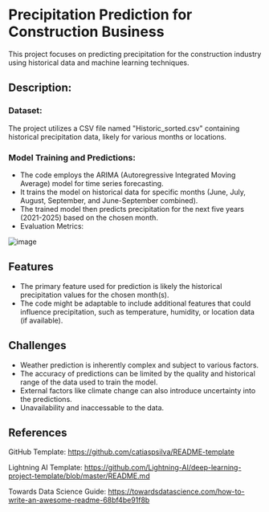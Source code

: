 
# Precipitation Prediction for Construction Business

This project focuses on predicting precipitation for the construction industry using historical data and machine learning techniques.

## Description:
### Dataset: 
The project utilizes a CSV file named "Historic_sorted.csv" containing historical precipitation data, likely for various months or locations.
### Model Training and Predictions:

- The code employs the ARIMA (Autoregressive Integrated Moving Average) model for time series forecasting.
- It trains the model on historical data for specific months (June, July, August, September, and June-September combined).
- The trained model then predicts precipitation for the next five years (2021-2025) based on the chosen month.
- Evaluation Metrics:
  
![image](https://github.com/user-attachments/assets/0cabf10b-7cbf-43de-9f24-5e80dbb02e5a)


## Features

- The primary feature used for prediction is likely the historical precipitation values for the chosen month(s).
- The code might be adaptable to include additional features that could influence precipitation, such as temperature, humidity, or location data (if available).


## Challenges
- Weather prediction is inherently complex and subject to various factors.
- The accuracy of predictions can be limited by the quality and historical range of the data used to train the model.
- External factors like climate change can also introduce uncertainty into the predictions.
- Unavailability and inaccessable to the data.
## References

GitHub Template: https://github.com/catiaspsilva/README-template

Lightning AI Template: https://github.com/Lightning-AI/deep-learning-project-template/blob/master/README.md

Towards Data Science Guide: https://towardsdatascience.com/how-to-write-an-awesome-readme-68bf4be91f8b
